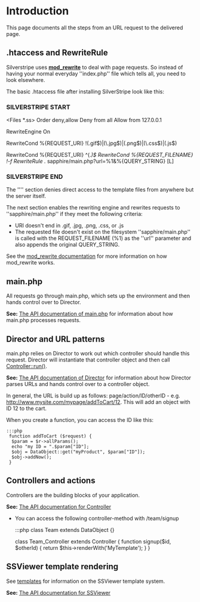# Introduction

This page documents all the steps from an URL request to the delivered page. 





## .htaccess and RewriteRule

Silverstripe uses **[mod_rewrite](http://httpd.apache.org/docs/2.0/mod/mod_rewrite.html)** to deal with page requests.
So instead of having your normal everyday ''index.php'' file which tells all, you need to look elsewhere. 

The basic .htaccess file after installing SilverStripe look like this:
<file>
### SILVERSTRIPE START ###

<Files *.ss>
Order deny,allow
Deny from all
Allow from 127.0.0.1
</Files>

<IfModule mod_rewrite.c>
RewriteEngine On

RewriteCond %{REQUEST_URI} !(\.gif$)|(\.jpg$)|(\.png$)|(\.css$)|(\.js$)

RewriteCond %{REQUEST_URI} ^(.*)$
RewriteCond %{REQUEST_FILENAME} !-f
RewriteRule .* sapphire/main.php?url=%1&%{QUERY_STRING} [L]
</IfModule>
### SILVERSTRIPE END ###

</file>
The ''<Files>'' section denies direct access to the template files from anywhere but the server itself.

The next section enables the rewriting engine and rewrites requests to ''sapphire/main.php'' if they meet the following
criteria:

*  URI doesn't end in .gif, .jpg, .png, .css, or .js
*  The requested file doesn't exist on the filesystem
''sapphire/main.php'' is called with the REQUEST_FILENAME (%1) as the ''url'' parameter and also appends the original
QUERY_STRING.

See the [mod_rewrite documentation](http://httpd.apache.org/docs/2.0/mod/mod_rewrite.html) for more information on how
mod_rewrite works.


## main.php

All requests go through main.php, which sets up the environment and then hands control over to Director. 

**See:** [The API documentation of main.php](http://api.silverstripe.org/trunk/sapphire/core/_sapphire---main.php.html)
for information about how main.php processes requests.
## Director and URL patterns

main.php relies on Director to work out which controller should handle this request.  Director will instantiate that
controller object and then call
[Controller::run()](http://api.silverstripe.org/trunk/sapphire/control/Controller.html#run).

**See:** [The API documentation of Director](http://api.silverstripe.org/trunk/sapphire/control/Director.html) for
information about how Director parses URLs and hands control over to a controller object.

In general, the URL is build up as follows: page/action/ID/otherID - e.g. http://www.mysite.com/mypage/addToCart/12. 
This will add an object with ID 12 to the cart.

When you create a function, you can access the ID like this:

	:::php
	 function addToCart ($request) {
	  $param = $r->allParams();
	  echo "my ID = ".$param["ID"];
	  $obj = DataObject::get("myProduct", $param["ID"]);
	  $obj->addNow();
	 }




## Controllers and actions

Controllers are the building blocks of your application.

**See:** [The API documentation for Controller](http://api.silverstripe.org/trunk/sapphire/control/Controller.html)

*  You can access the following controller-method with /team/signup

	:::php
	class Team extends DataObject {}
	
	class Team_Controller extends Controller {
	  function signup($id, $otherId) {
	    return $this->renderWith('MyTemplate');
	  }
	}


## SSViewer template rendering

See [templates](templates) for information on the SSViewer template system.

**See:** [The API documentation for SSViewer](http://api.silverstripe.org/trunk/sapphire/view/SSViewer.html)
